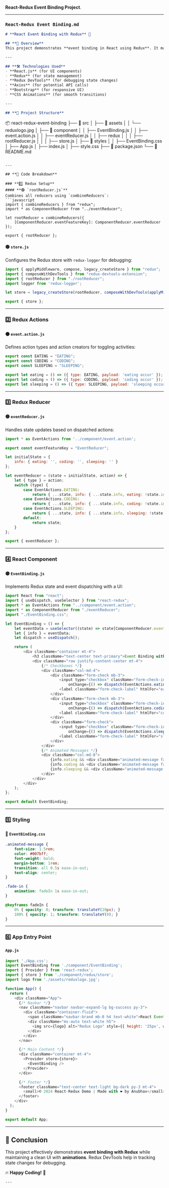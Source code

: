 **React-Redux Event Binding Project**.

---

### **`React-Redux Event Binding.md`**  

```markdown
# **React Event Binding with Redux** 🚀

## **📌 Overview**
This project demonstrates **event binding in React using Redux**. It manages the state of three activities (`Eating`, `Coding`, and `Sleeping`) using Redux actions and reducers. The UI updates dynamically based on the Redux store state.

---

## **🛠️ Technologies Used**
- **React.js** (for UI components)
- **Redux** (for state management)
- **Redux DevTools** (for debugging state changes)
- **Axios** (for potential API calls)
- **Bootstrap** (for responsive UI)
- **CSS Animations** (for smooth transitions)

---

## **📂 Project Structure**
```
📦 react-redux-event-binding
├── 📁 src
│   ├── 📁 assets
│   │   └── reduxlogo.jpg
│   ├── 📁 component
│   │   ├── EventBinding.js
│   │   ├── event.action.js
│   │   ├── eventReducer.js
│   │   ├── redux
│   │   │   ├── rootReducer.js
│   │   │   ├── store.js
│   ├── 📁 styles
│   │   ├── EventBinding.css
│   ├── App.js
│   ├── index.js
│   ├── style.css
├── 📄 package.json
└── 📄 README.md
```

---

## **📜 Code Breakdown**

### **1️⃣ Redux Setup**
#### **🟢 `rootReducer.js`**
Combines all reducers using `combineReducers`:
```javascript
import { combineReducers } from "redux";
import * as ComponentReducer from "../eventReducer";

let rootReducer = combineReducers({
    [ComponentReducer.eventFeatureKey]: ComponentReducer.eventReducer
});

export { rootReducer };
```

#### **🟢 `store.js`**
Configures the Redux store with `redux-logger` for debugging:
```javascript
import { applyMiddleware, compose, legacy_createStore } from "redux";
import { composeWithDevTools } from "redux-devtools-extension";
import { rootReducer } from "./rootReducer";
import logger from 'redux-logger';

let store = legacy_createStore(rootReducer, composeWithDevTools(applyMiddleware(logger)));

export { store };
```

---

### **2️⃣ Redux Actions**
#### **🟠 `event.action.js`**
Defines action types and action creators for toggling activities:
```javascript
export const EATING = "EATING";
export const CODING = "CODING";
export const SLEEPING = "SLEEPING";

export let eating = () => ({ type: EATING, payload: 'eating occur' });
export let coding = () => ({ type: CODING, payload: 'coding occur' });
export let sleeping = () => ({ type: SLEEPING, payload: 'sleeping occur' });
```

---

### **3️⃣ Redux Reducer**
#### **🟡 `eventReducer.js`**
Handles state updates based on dispatched actions:
```javascript
import * as EventActions from '../component/event.action';

export const eventFeatureKey = "EventReducer";

let initialState = {
    info: { eating: '', coding: '', sleeping: '' }
};

let eventReducer = (state = initialState, action) => {
    let { type } = action;
    switch (type) {
        case EventActions.EATING:
            return { ...state, info: { ...state.info, eating: !state.info.eating } };
        case EventActions.CODING:
            return { ...state, info: { ...state.info, coding: !state.info.coding } };
        case EventActions.SLEEPING:
            return { ...state, info: { ...state.info, sleeping: !state.info.sleeping } };
        default:
            return state;
    }
};

export { eventReducer };
```

---

### **4️⃣ React Component**
#### **🟣 `EventBinding.js`**
Implements Redux state and event dispatching with a UI:
```javascript
import React from "react";
import { useDispatch, useSelector } from "react-redux";
import * as EventActions from "../component/event.action";
import * as ComponentReducer from "./eventReducer";
import "./EventBinding.css";

let EventBinding = () => {
    let eventData = useSelector((state) => state[ComponentReducer.eventFeatureKey]);
    let { info } = eventData;
    let dispatch = useDispatch();

    return (
        <div className="container mt-4">
            <h3 className="text-center text-primary">Event Binding with Redux</h3>
            <div className="row justify-content-center mt-4">
                {/* Checkboxes */}
                <div className="col-md-4">
                    <div className="form-check mb-3">
                        <input type="checkbox" className="form-check-input" id="eatingCheck"
                            onChange={() => dispatch(EventActions.eating())} checked={info.eating} />
                        <label className="form-check-label" htmlFor="eatingCheck">Eating</label>
                    </div>
                    <div className="form-check mb-3">
                        <input type="checkbox" className="form-check-input" id="codingCheck"
                            onChange={() => dispatch(EventActions.coding())} checked={info.coding} />
                        <label className="form-check-label" htmlFor="codingCheck">Coding</label>
                    </div>
                    <div className="form-check">
                        <input type="checkbox" className="form-check-input" id="sleepingCheck"
                            onChange={() => dispatch(EventActions.sleeping())} checked={info.sleeping} />
                        <label className="form-check-label" htmlFor="sleepingCheck">Sleeping</label>
                    </div>
                </div>
                {/* Animated Messages */}
                <div className="col-md-8">
                    {info.eating && <div className="animated-message fade-in">You are now Eating 🍴</div>}
                    {info.coding && <div className="animated-message fade-in">You are now Coding 💻</div>}
                    {info.sleeping && <div className="animated-message fade-in">You are now Sleeping 😴</div>}
                </div>
            </div>
        </div>
    );
};

export default EventBinding;
```

---

### **5️⃣ Styling**
#### **🎨 `EventBinding.css`**
```css
.animated-message {
    font-size: 1.5rem;
    color: #007bff;
    font-weight: bold;
    margin-bottom: 1rem;
    transition: all 0.5s ease-in-out;
    text-align: center;
}

.fade-in {
    animation: fadeIn 1s ease-in-out;
}

@keyframes fadeIn {
    0% { opacity: 0; transform: translateY(20px); }
    100% { opacity: 1; transform: translateY(0); }
}
```

---

### **6️⃣ App Entry Point**
#### **`App.js`**
```javascript
import './App.css';
import EventBinding from './component/EventBinding';
import { Provider } from 'react-redux';
import { store } from './component/redux/store';
import logo from './assets/reduxlogo.jpg';

function App() {
  return (
    <div className="App">
      {/* Navbar */}
      <nav className="navbar navbar-expand-lg bg-success py-3">
        <div className="container-fluid">
          <span className="navbar-brand mb-0 h4 text-white">React Event Binding with Redux</span>
          <div className="ms-auto text-white h5">
            <img src={logo} alt="Redux Logo" style={{ height: '25px', width: '40px' }} />
          </div>
        </div>
      </nav>

      {/* Main Content */}
      <div className="container mt-4">
        <Provider store={store}>
          <EventBinding />
        </Provider>
      </div>

      {/* Footer */}
      <footer className="text-center text-light bg-dark py-3 mt-4">
        <small>© 2024 React-Redux Demo | Made with ❤️ by Anubhav</small>
      </footer>
    </div>
  );
}

export default App;
```

---

## **🎯 Conclusion**
This project effectively demonstrates **event binding with Redux** while maintaining a clean UI with **animations**. Redux DevTools help in tracking state changes for debugging.

🔥 **Happy Coding!** 🚀
```
---
